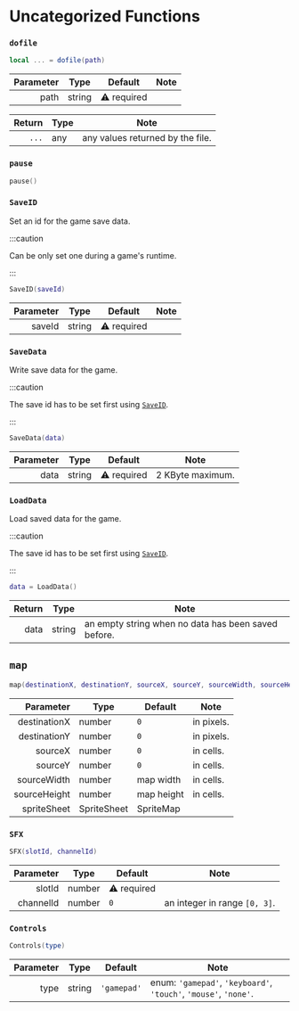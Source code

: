
# Uncategorized Functions

### `dofile`

```lua
local ... = dofile(path)
```

| Parameter | Type   | Default     | Note |
|----------:|--------|-------------|------|
|      path | string | ⚠️ required |      |

| Return | Type | Note                             |
|-------:|------|----------------------------------|
|  `...` | any  | any values returned by the file. |

### `pause`

```lua
pause()
```

### `SaveID`

Set an id for the game save data.

:::caution

Can be only set one during a game's runtime.

:::

```lua
SaveID(saveId)
```

| Parameter | Type   | Default     | Note |
|----------:|--------|-------------|------|
|    saveId | string | ⚠️ required |      |

### `SaveData`

Write save data for the game.

:::caution

The save id has to be set first using [`SaveID`](#saveid).

:::

```lua
SaveData(data)
```

| Parameter | Type   | Default     | Note             |
|----------:|--------|-------------|------------------|
|      data | string | ⚠️ required | 2 KByte maximum. |

### `LoadData`

Load saved data for the game.

:::caution

The save id has to be set first using [`SaveID`](#saveid).

:::

```lua
data = LoadData()
```

| Return | Type   | Note                                                |
|-------:|--------|-----------------------------------------------------|
|   data | string | an empty string when no data has been saved before. |

## `map`

```lua
map(destinationX, destinationY, sourceX, sourceY, sourceWidth, sourceHeight, scaleX, scaleY, spriteSheet)
```

|    Parameter | Type        | Default    | Note       |
|-------------:|-------------|------------|------------|
| destinationX | number      | `0`        | in pixels. |
| destinationY | number      | `0`        | in pixels. |
|      sourceX | number      | `0`        | in cells.  |
|      sourceY | number      | `0`        | in cells.  |
|  sourceWidth | number      | map width  | in cells.  |
| sourceHeight | number      | map height | in cells.  |
|  spriteSheet | SpriteSheet | SpriteMap  |            |


### `SFX`

```lua
SFX(slotId, channelId)
```

| Parameter | Type   | Default     | Note                          |
|----------:|--------|-------------|-------------------------------|
|    slotId | number | ⚠️ required |                               |
| channelId | number | `0`         | an integer in range `[0, 3]`. |

### `Controls`

```lua
Controls(type)
```

| Parameter | Type   | Default     | Note                                                             |
|----------:|--------|-------------|------------------------------------------------------------------|
|      type | string | `'gamepad'` | enum: `'gamepad'`, `'keyboard'`, `'touch'`, `'mouse'`, `'none'`. |
